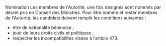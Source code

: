 Nomination
Les membres de l'Autorité, une fois désignés sont nommés par décret pris en Conseil des Ministres.
Pour être nommé et rester membres de l'Autorité, les candidats doivent remplir les conditions suivantes :
- être de nationalité béninoise ;
- jouir de leurs droits civils et politiques ;
- respecter les incompatibilités visées à l’article 473.